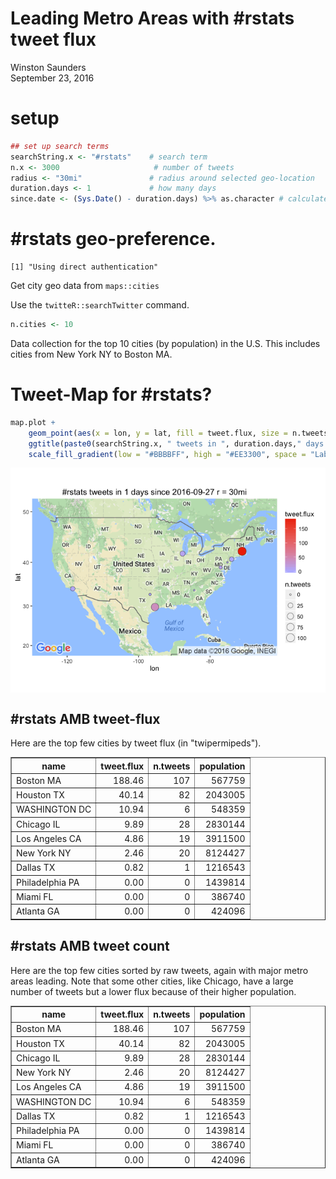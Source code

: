 # Leading Metro Areas with #rstats tweet flux
Winston Saunders  
September 23, 2016  

# setup








```r
## set up search terms
searchString.x <- "#rstats"    # search term
n.x <- 3000                     # number of tweets
radius <- "30mi"               # radius around selected geo-location
duration.days <- 1             # how many days
since.date <- (Sys.Date() - duration.days) %>% as.character # calculated starting date
```

# #rstats geo-preference.


```
[1] "Using direct authentication"
```





Get city geo data from `maps::cities`












Use the `twitteR::searchTwitter` command. 


```r
n.cities <- 10
```

Data collection for the top 10 cities (by population) in the U.S. This includes cities from New York NY to Boston MA.



# Tweet-Map for #rstats?





```r
map.plot +
    geom_point(aes(x = lon, y = lat, fill = tweet.flux, size = n.tweets), data=analyzed_df, pch=21, color = "#33333399") +
    ggtitle(paste0(searchString.x, " tweets in ", duration.days," days since ", since.date, " r = ", radius)) +
    scale_fill_gradient(low = "#BBBBFF", high = "#EE3300", space = "Lab", na.value = "grey50", guide = "colourbar")
```

<img src="USAMapTest_Metro_Data_files/figure-html/unnamed-chunk-8-1.png" style="display: block; margin: auto;" />



## #rstats AMB tweet-flux

Here are the top few cities by tweet flux (in "twipermipeds").

<!-- html table generated in R 3.3.0 by xtable 1.8-2 package -->
<!--  -->
<table border=1>
<tr> <th> name </th> <th> tweet.flux </th> <th> n.tweets </th> <th> population </th>  </tr>
  <tr> <td> Boston MA </td> <td align="right"> 188.46 </td> <td align="right"> 107 </td> <td align="right"> 567759 </td> </tr>
  <tr> <td> Houston TX </td> <td align="right"> 40.14 </td> <td align="right">  82 </td> <td align="right"> 2043005 </td> </tr>
  <tr> <td> WASHINGTON DC </td> <td align="right"> 10.94 </td> <td align="right">   6 </td> <td align="right"> 548359 </td> </tr>
  <tr> <td> Chicago IL </td> <td align="right"> 9.89 </td> <td align="right">  28 </td> <td align="right"> 2830144 </td> </tr>
  <tr> <td> Los Angeles CA </td> <td align="right"> 4.86 </td> <td align="right">  19 </td> <td align="right"> 3911500 </td> </tr>
  <tr> <td> New York NY </td> <td align="right"> 2.46 </td> <td align="right">  20 </td> <td align="right"> 8124427 </td> </tr>
  <tr> <td> Dallas TX </td> <td align="right"> 0.82 </td> <td align="right">   1 </td> <td align="right"> 1216543 </td> </tr>
  <tr> <td> Philadelphia PA </td> <td align="right"> 0.00 </td> <td align="right">   0 </td> <td align="right"> 1439814 </td> </tr>
  <tr> <td> Miami FL </td> <td align="right"> 0.00 </td> <td align="right">   0 </td> <td align="right"> 386740 </td> </tr>
  <tr> <td> Atlanta GA </td> <td align="right"> 0.00 </td> <td align="right">   0 </td> <td align="right"> 424096 </td> </tr>
   </table>

## #rstats AMB tweet count

Here are the top few cities sorted by raw tweets, again with major metro areas leading. Note that some other cities, like Chicago, have a large number of tweets but a lower flux because of their higher population.

<!-- html table generated in R 3.3.0 by xtable 1.8-2 package -->
<!--  -->
<table border=1>
<tr> <th> name </th> <th> tweet.flux </th> <th> n.tweets </th> <th> population </th>  </tr>
  <tr> <td> Boston MA </td> <td align="right"> 188.46 </td> <td align="right"> 107 </td> <td align="right"> 567759 </td> </tr>
  <tr> <td> Houston TX </td> <td align="right"> 40.14 </td> <td align="right">  82 </td> <td align="right"> 2043005 </td> </tr>
  <tr> <td> Chicago IL </td> <td align="right"> 9.89 </td> <td align="right">  28 </td> <td align="right"> 2830144 </td> </tr>
  <tr> <td> New York NY </td> <td align="right"> 2.46 </td> <td align="right">  20 </td> <td align="right"> 8124427 </td> </tr>
  <tr> <td> Los Angeles CA </td> <td align="right"> 4.86 </td> <td align="right">  19 </td> <td align="right"> 3911500 </td> </tr>
  <tr> <td> WASHINGTON DC </td> <td align="right"> 10.94 </td> <td align="right">   6 </td> <td align="right"> 548359 </td> </tr>
  <tr> <td> Dallas TX </td> <td align="right"> 0.82 </td> <td align="right">   1 </td> <td align="right"> 1216543 </td> </tr>
  <tr> <td> Philadelphia PA </td> <td align="right"> 0.00 </td> <td align="right">   0 </td> <td align="right"> 1439814 </td> </tr>
  <tr> <td> Miami FL </td> <td align="right"> 0.00 </td> <td align="right">   0 </td> <td align="right"> 386740 </td> </tr>
  <tr> <td> Atlanta GA </td> <td align="right"> 0.00 </td> <td align="right">   0 </td> <td align="right"> 424096 </td> </tr>
   </table>

  
  




